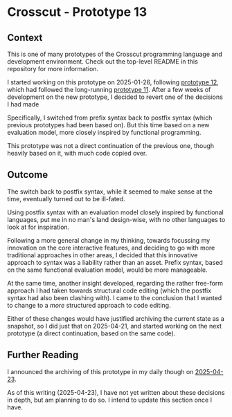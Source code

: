 # Crosscut - Prototype 13

## Context

This is one of many prototypes of the Crosscut programming language and
development environment. Check out the top-level README in this repository for
more information.

I started working on this prototype on 2025-01-26, following
[prototype 12](../12/), which had followed the long-running
[prototype 11](../11/). After a few weeks of development on the new prototype, I
decided to revert one of the decisions I had made

Specifically, I switched from prefix syntax back to postfix syntax (which
previous prototypes had been based on). But this time based on a new evaluation
model, more closely inspired by functional programming.

This prototype was not a direct continuation of the previous one, though heavily
based on it, with much code copied over.

## Outcome

The switch back to postfix syntax, while it seemed to make sense at the time,
eventually turned out to be ill-fated.

Using postfix syntax with an evaluation model closely inspired by functional
languages, put me in no man's land design-wise, with no other languages to look
at for inspiration.

Following a more general change in my thinking, towards focussing my innovation
on the core interactive features, and deciding to go with more traditional
approaches in other areas, I decided that this innovative approach to syntax was
a liability rather than an asset. Prefix syntax, based on the same functional
evaluation model, would be more manageable.

At the same time, another insight developed, regarding the rather free-form
approach I had taken towards structural code editing (which the postfix syntax
had also been clashing with). I came to the conclusion that I wanted to change
to a _more_ structured approach to code editing.

Either of these changes would have justified archiving the current state as a
snapshot, so I did just that on 2025-04-21, and started working on the next
prototype (a direct continuation, based on the same code).

## Further Reading

I announced the archiving of this prototype in my daily though on
[2025-04-23](https://www.crosscut.cc/daily/2025-04-23).

As of this writing (2025-04-23), I have not yet written about these decisions in
depth, but am planning to do so. I intend to update this section once I have.
